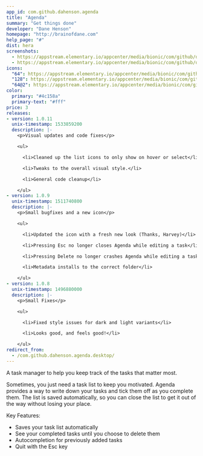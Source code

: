 ```yaml
---
app_id: com.github.dahenson.agenda
title: "Agenda"
summary: "Get things done"
developer: "Dane Henson"
homepage: "http://brainofdane.com"
help_page: "#"
dist: hera
screenshots:
  - https://appstream.elementary.io/appcenter/media/bionic/com/github/dahenson.agenda/015A6D37490D2CB01C85DC41EDA15975/screenshots/image-1_orig.png
  - https://appstream.elementary.io/appcenter/media/bionic/com/github/dahenson.agenda/015A6D37490D2CB01C85DC41EDA15975/screenshots/image-2_orig.png
icons:
  "64": https://appstream.elementary.io/appcenter/media/bionic/com/github/dahenson.agenda/015A6D37490D2CB01C85DC41EDA15975/icons/64x64/com.github.dahenson.agenda_com.github.dahenson.agenda.png
  "128": https://appstream.elementary.io/appcenter/media/bionic/com/github/dahenson.agenda/015A6D37490D2CB01C85DC41EDA15975/icons/128x128/com.github.dahenson.agenda_com.github.dahenson.agenda.png
  "64@2": https://appstream.elementary.io/appcenter/media/bionic/com/github/dahenson.agenda/015A6D37490D2CB01C85DC41EDA15975/icons/64x64@2/com.github.dahenson.agenda_com.github.dahenson.agenda.png
color:
  primary: "#4c158a"
  primary-text: "#fff"
price: 3
releases:
- version: 1.0.11
  unix-timestamp: 1533859200
  description: |-
    <p>Visual updates and code fixes</p>

    <ul>

      <li>Cleaned up the list icons to only show on hover or select</li>

      <li>Tweaks to the overall visual style.</li>

      <li>General code cleanup</li>

    </ul>
- version: 1.0.9
  unix-timestamp: 1511740800
  description: |-
    <p>Small bugfixes and a new icon</p>

    <ul>

      <li>Updated the icon with a fresh new look (Thanks, Harvey)</li>

      <li>Pressing Esc no longer closes Agenda while editing a task</li>

      <li>Pressing Delete no longer crashes Agenda while editing a task</li>

      <li>Metadata installs to the correct folder</li>

    </ul>
- version: 1.0.8
  unix-timestamp: 1496880000
  description: |-
    <p>Small Fixes</p>

    <ul>

      <li>Fixed style issues for dark and light variants</li>

      <li>Looks good, and feels good!</li>

    </ul>
redirect_from:
  - /com.github.dahenson.agenda.desktop/
---
```


<p>A task manager to help you keep track of the tasks that matter most.</p>
<p>Sometimes, you just need a task list to keep you motivated. Agenda provides a way to write down your tasks and tick them off as you complete them. The list is saved automatically, so you can close the list to get it out of the way without losing your place.</p>
<p>Key Features:</p>
<ul>
  <li>Saves your task list automatically</li>
  <li>See your completed tasks until you choose to delete them</li>
  <li>Autocompletion for previously added tasks</li>
  <li>Quit with the Esc key</li>
</ul>